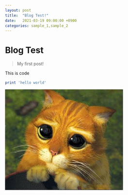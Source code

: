 ```yaml
---
layout: post
title:  "Blog Test!"
date:   2021-03-19 09:00:00 +0900
categories: sample_1,sample_2
---
```


# Blog Test
> My first post!

This is code
```ruby
print 'hello world'
```


![cat](/public/img/cat.JPG)